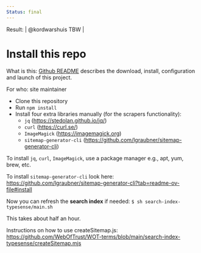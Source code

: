 ```yaml
---
Status: final
---
```

Result: | @kordwarshuis TBW |

# Install this repo

What is this: [Github README](https://github.com/weboftrust/WOT-terms/README) describes the download, install, configuration and launch of this project.

For who: site maintainer

- Clone this repository
- Run `npm install`
- Install four extra libraries manually (for the scrapers functionality):
  - `jq` (<https://stedolan.github.io/jq/>)
  - `curl` (<https://curl.se/>)
  - `ImageMagick` (<https://imagemagick.org>)
  - `sitemap-generator-cli` (<https://github.com/lgraubner/sitemap-generator-cli>)

To install `jq`, `curl`, `ImageMagick`, use a package manager e.g., apt, yum, brew, etc.

To install `sitemap-generator-cli` look here: <https://github.com/lgraubner/sitemap-generator-cli?tab=readme-ov-file#install>

Now you can refresh the **search index** if needed:
`$ sh search-index-typesense/main.sh`

This takes about half an hour.

Instructions on how to use createSitemap.js:
<https://github.com/WebOfTrust/WOT-terms/blob/main/search-index-typesense/createSitemap.mjs>
